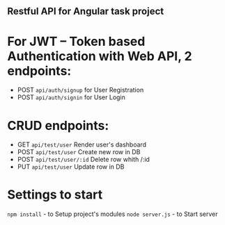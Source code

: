 ## Restful API for Angular task project 

# For JWT – Token based Authentication with Web API, 2 endpoints:
- POST `api/auth/signup` for User Registration
- POST `api/auth/signin` for User Login

# CRUD endpoints: 
- GET `api/test/user` Render user's dashboard
- POST `api/test/user` Create new row in DB
- POST `api/test/user/:id` Delete row whith /:id
- PUT `api/test/user` Update row in DB

# Settings to start
`npm install` - to Setup project's modules
`node server.js` - to Start server
